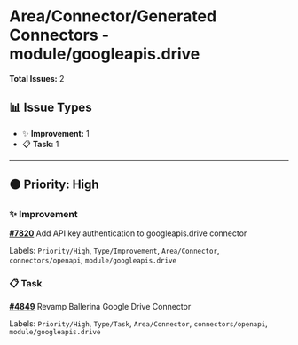 # Area/Connector/Generated Connectors - module/googleapis.drive

**Total Issues:** 2

## 📊 Issue Types

- ✨ **Improvement:** 1
- 📋 **Task:** 1

---

## 🟠 Priority: High

### ✨ Improvement

**[#7820](https://github.com/ballerina-platform/ballerina-library/issues/7820)** Add API key authentication to googleapis.drive connector

Labels: `Priority/High`, `Type/Improvement`, `Area/Connector`, `connectors/openapi`, `module/googleapis.drive`

### 📋 Task

**[#4849](https://github.com/ballerina-platform/ballerina-library/issues/4849)** Revamp Ballerina Google Drive Connector

Labels: `Priority/High`, `Type/Task`, `Area/Connector`, `connectors/openapi`, `module/googleapis.drive`


